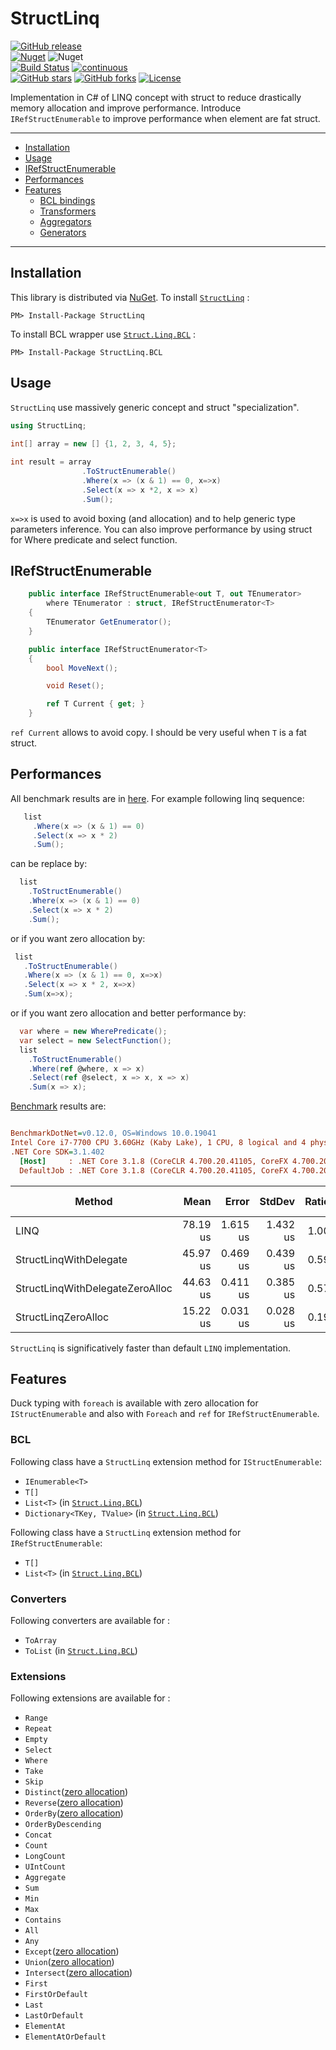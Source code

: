 # StructLinq
[![GitHub release](https://img.shields.io/github/v/release/reegeek/StructLinq.svg?logo=GitHub)](https://github.com/reegeek/StructLinq/releases)  
[![Nuget](https://img.shields.io/nuget/v/StructLinq)](https://www.nuget.org/packages/StructLinq/) ![Nuget](https://img.shields.io/nuget/dt/structLinq)  
[![Build Status](https://dev.azure.com/reegeek/StrucLinq/_apis/build/status/reegeek.StructLinq?branchName=master)](https://dev.azure.com/reegeek/StrucLinq/_build/latest?definitionId=2&branchName=master)
[![continuous](https://github.com/reegeek/StructLinq/workflows/continuous/badge.svg)](https://github.com/reegeek/StructLinq/actions?query=workflow%3Acontinuous)  
[![GitHub stars](https://img.shields.io/github/stars/reegeek/StructLinq)](https://github.com/reegeek/StructLinq/stargazers) [![GitHub forks](https://img.shields.io/github/forks/reegeek/StructLinq)](https://github.com/reegeek/StructLinq/network) [![License](https://img.shields.io/badge/license-MIT-blue.svg)](https://github.com/reegeek/StructLinq/blob/master/LICENSE)

Implementation in C# of LINQ concept with struct to reduce drastically memory allocation and improve performance. 
Introduce `IRefStructEnumerable` to improve performance when element are fat struct.

---
- [Installation](#Installation)
- [Usage](#Usage)
- [IRefStructEnumerable](#IRefStructEnumerable)
- [Performances](#Performances)
- [Features](#Features)
  - [BCL bindings](#BCL)
  - [Transformers](#Transformers)
  - [Aggregators](#Aggregators)
  - [Generators](#Generators)
---

## Installation
This library is distributed via [NuGet](https://www.nuget.org/).
To install [`StructLinq`](https://www.nuget.org/packages/StructLinq/) :
  ```
  PM> Install-Package StructLinq
  ```
To install BCL wrapper use [`Struct.Linq.BCL`](https://www.nuget.org/packages/StructLinq.BCL/) :
  ```
  PM> Install-Package StructLinq.BCL
  ```


## Usage

`StructLinq` use massively generic concept and struct "specialization".

```csharp
using StructLinq;
 
int[] array = new [] {1, 2, 3, 4, 5};

int result = array
                .ToStructEnumerable()
                .Where(x => (x & 1) == 0, x=>x)
                .Select(x => x *2, x => x)
                .Sum();
```

`x=>x` is used to avoid boxing (and allocation) and to help generic type parameters inference.
You can also improve performance by using struct for Where predicate and select function.

## IRefStructEnumerable

```csharp
    public interface IRefStructEnumerable<out T, out TEnumerator>
        where TEnumerator : struct, IRefStructEnumerator<T>
    {
        TEnumerator GetEnumerator();
    }

    public interface IRefStructEnumerator<T>
    {
        bool MoveNext();

        void Reset();

        ref T Current { get; }
    }
```
 `ref Current` allows to avoid copy. I should be very useful when `T` is a fat struct.

## Performances

All benchmark results are in [here](Documents/BenchmarksResults).
For example following linq sequence:
 ```csharp
    list
      .Where(x => (x & 1) == 0)
      .Select(x => x * 2)
      .Sum();
 ```
 can be replace by:
  ```csharp
    list
      .ToStructEnumerable()
      .Where(x => (x & 1) == 0)
      .Select(x => x * 2)
      .Sum();
 ```
 or if you want zero allocation by:
   ```csharp
    list
      .ToStructEnumerable()
      .Where(x => (x & 1) == 0, x=>x)
      .Select(x => x * 2, x=>x)
      .Sum(x=>x);
 ```
 or if you want zero allocation and better performance by:
  ```csharp
    var where = new WherePredicate();
    var select = new SelectFunction();
    list
      .ToStructEnumerable()
      .Where(ref @where, x => x)
      .Select(ref @select, x => x, x => x)
      .Sum(x => x);
 ```


 [Benchmark](src/StructLinq.Benchmark/ListWhereSelectSum.cs) results are:

``` ini

BenchmarkDotNet=v0.12.0, OS=Windows 10.0.19041
Intel Core i7-7700 CPU 3.60GHz (Kaby Lake), 1 CPU, 8 logical and 4 physical cores
.NET Core SDK=3.1.402
  [Host]     : .NET Core 3.1.8 (CoreCLR 4.700.20.41105, CoreFX 4.700.20.41903), X64 RyuJIT
  DefaultJob : .NET Core 3.1.8 (CoreCLR 4.700.20.41105, CoreFX 4.700.20.41903), X64 RyuJIT


```
|                          Method |     Mean |    Error |   StdDev | Ratio | Gen 0 | Gen 1 | Gen 2 | Allocated |
|-------------------------------- |---------:|---------:|---------:|------:|------:|------:|------:|----------:|
|                            LINQ | 78.19 us | 1.615 us | 1.432 us |  1.00 |     - |     - |     - |     152 B |
|          StructLinqWithDelegate | 45.97 us | 0.469 us | 0.439 us |  0.59 |     - |     - |     - |     104 B |
| StructLinqWithDelegateZeroAlloc | 44.63 us | 0.411 us | 0.385 us |  0.57 |     - |     - |     - |         - |
|             StructLinqZeroAlloc | 15.22 us | 0.031 us | 0.028 us |  0.19 |     - |     - |     - |         - |
 

`StructLinq` is significatively faster than default `LINQ` implementation.

## Features

Duck typing with `foreach` is available with zero allocation for `IStructEnumerable` and also with `Foreach` and `ref` for `IRefStructEnumerable`.

### BCL

Following class have a `StructLinq` extension method for `IStructEnumerable`:
  - `IEnumerable<T>`
  - `T[]`
  - `List<T>` (in [`Struct.Linq.BCL`](https://www.nuget.org/packages/StructLinq.BCL/))
  - `Dictionary<TKey, TValue>` (in [`Struct.Linq.BCL`](https://www.nuget.org/packages/StructLinq.BCL/))

Following class have a `StructLinq` extension method for `IRefStructEnumerable`:
  - `T[]`
  - `List<T>` (in [`Struct.Linq.BCL`](https://www.nuget.org/packages/StructLinq.BCL/))
  

### Converters
Following converters are available for :
  - `ToArray`
  - `ToList` (in [`Struct.Linq.BCL`](https://www.nuget.org/packages/StructLinq.BCL/))
### Extensions
Following extensions are available for :
  - `Range`
  - `Repeat`
  - `Empty`
  - `Select`
  - `Where`
  - `Take`
  - `Skip`
  - `Distinct`([zero allocation](Documents/BenchmarksResults/Distinct.md))
  - `Reverse`([zero allocation](Documents/BenchmarksResults/Reverse.md))
  - `OrderBy`([zero allocation](Documents/BenchmarksResults/OrderByArrayOfInt.md))
  - `OrderByDescending`
  - `Concat`
  - `Count`
  - `LongCount`
  - `UIntCount`
  - `Aggregate`
  - `Sum`
  - `Min`
  - `Max`
  - `Contains`
  - `All`
  - `Any`
  - `Except`([zero allocation](Documents/BenchmarksResults/Except.md))
  - `Union`([zero allocation](Documents/BenchmarksResults/Union.md))	
  - `Intersect`([zero allocation](Documents/BenchmarksResults/Intersect.md))
  - `First`
  - `FirstOrDefault`
  - `Last`
  - `LastOrDefault`
  - `ElementAt`
  - `ElementAtOrDefault`





